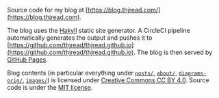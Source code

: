 Source code for my blog at [https://blog.thjread.com/](https://blog.thjread.com).

The blog uses the [Hakyll](https://jaspervdj.be/hakyll/) static site generator. A CircleCI pipeline automatically generates the output and pushes it to [https://github.com/thjread/thjread.github.io](https://github.com/thjread/thjread.github.io). The blog is then served by [GitHub Pages](https://pages.github.com/).

Blog contents (in particular everything under [`posts/`](https://github.com/thjread/thjread-blog/tree/master/posts), [`about/`](https://github.com/thjread/thjread-blog/tree/master/about), [`diagrams-orig/`](https://github.com/thjread/thjread-blog/tree/master/diagrams-orig), [`images/`](https://github.com/thjread/thjread-blog/tree/master/images)) is licensed under [Creative Commons CC BY 4.0](https://creativecommons.org/licenses/by/4.0/). Source code is under the [MIT license](https://opensource.org/licenses/MIT).
